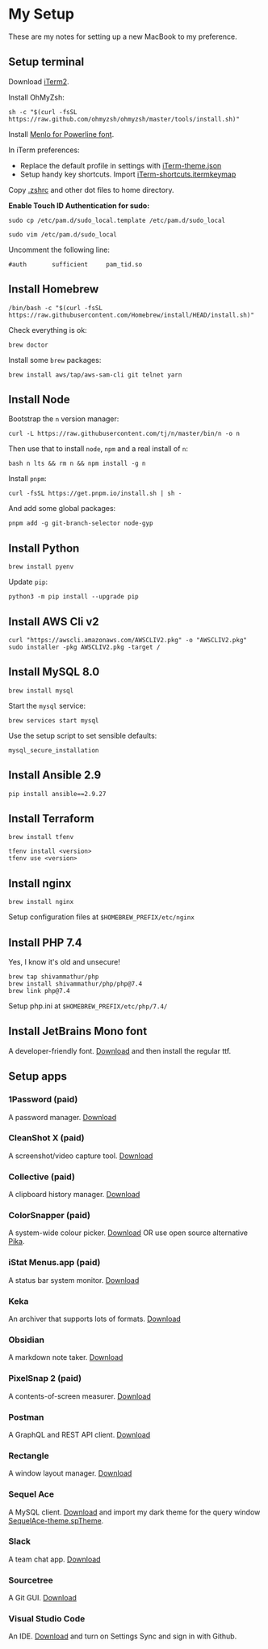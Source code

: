 # My Setup

These are my notes for setting up a new MacBook to my preference.

## Setup terminal

Download [iTerm2](https://iterm2.com/downloads/stable/latest).

Install OhMyZsh:

```
sh -c "$(curl -fsSL https://raw.github.com/ohmyzsh/ohmyzsh/master/tools/install.sh)"
```

Install [Menlo for Powerline font](https://github.com/abertsch/Menlo-for-Powerline).

In iTerm preferences:

- Replace the default profile in settings with [iTerm-theme.json](/iTerm-theme.json)
- Setup handy key shortcuts. Import [iTerm-shortcuts.itermkeymap](./iTerm-shortcuts.itermkeymap)

Copy [.zshrc](/.zshrc) and other dot files to home directory.

**Enable Touch ID Authentication for sudo:**

```
sudo cp /etc/pam.d/sudo_local.template /etc/pam.d/sudo_local

sudo vim /etc/pam.d/sudo_local
```

Uncomment the following line:

```
#auth       sufficient     pam_tid.so
```

## Install Homebrew

```
/bin/bash -c "$(curl -fsSL https://raw.githubusercontent.com/Homebrew/install/HEAD/install.sh)"
```

Check everything is ok:

```
brew doctor
```

Install some `brew` packages:

```
brew install aws/tap/aws-sam-cli git telnet yarn
```

## Install Node

Bootstrap the `n` version manager:

```
curl -L https://raw.githubusercontent.com/tj/n/master/bin/n -o n
```

Then use that to install `node`, `npm` and a real install of `n`:

```
bash n lts && rm n && npm install -g n
```

Install `pnpm`:

```
curl -fsSL https://get.pnpm.io/install.sh | sh -
```

And add some global packages:

```
pnpm add -g git-branch-selector node-gyp
```

## Install Python

```
brew install pyenv
```

Update `pip`:

```
python3 -m pip install --upgrade pip
```

## Install AWS Cli v2

```
curl "https://awscli.amazonaws.com/AWSCLIV2.pkg" -o "AWSCLIV2.pkg"
sudo installer -pkg AWSCLIV2.pkg -target /
```

## Install MySQL 8.0

```
brew install mysql
```

Start the `mysql` service:

```
brew services start mysql
```

Use the setup script to set sensible defaults:

```
mysql_secure_installation
```

## Install Ansible 2.9

```
pip install ansible==2.9.27
```

## Install Terraform

```
brew install tfenv
```

```
tfenv install <version>
tfenv use <version>
```

## Install nginx

```
brew install nginx
```

Setup configuration files at `$HOMEBREW_PREFIX/etc/nginx`

## Install PHP 7.4

Yes, I know it's old and unsecure!

```
brew tap shivammathur/php
brew install shivammathur/php/php@7.4
brew link php@7.4
```

Setup php.ini at `$HOMEBREW_PREFIX/etc/php/7.4/`

## Install JetBrains Mono font

A developer-friendly font.
[Download](https://www.jetbrains.com/lp/mono) and then install the regular ttf.

## Setup apps

### 1Password (paid)

A password manager.
[Download](https://1password.com)

### CleanShot X (paid)

A screenshot/video capture tool.
[Download](https://cleanshot.com)

### Collective (paid)

A clipboard history manager.
[Download](http://www.generation-loss.com/collective)

### ColorSnapper (paid)

A system-wide colour picker.
[Download](https://colorsnapper.com) OR use open source alternative [Pika](https://github.com/superhighfives/pika).

### iStat Menus.app (paid)

A status bar system monitor.
[Download](https://bjango.com/mac/istatmenus)

### Keka

An archiver that supports lots of formats.
[Download](https://www.keka.io)

### Obsidian

A markdown note taker.
[Download](https://obsidian.md)

### PixelSnap 2 (paid)

A contents-of-screen measurer.
[Download](https://getpixelsnap.com)

### Postman

A GraphQL and REST API client.
[Download](https://www.postman.com/downloads/)

### Rectangle

A window layout manager.
[Download](https://rectangleapp.com)

### Sequel Ace

A MySQL client.
[Download](https://github.com/Sequel-Ace/Sequel-Ace) and import my dark theme for the query window [SequelAce-theme.spTheme](/SequelAce-theme.spTheme).

### Slack

A team chat app.
[Download](https://slack.com/downloads)

### Sourcetree

A Git GUI.
[Download](https://www.sourcetreeapp.com)

### Visual Studio Code

An IDE.
[Download](https://code.visualstudio.com) and turn on Settings Sync and sign in with Github.
